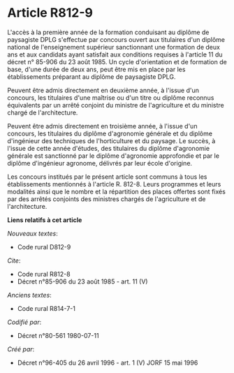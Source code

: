 # Article R812-9

L'accès à la première année de la formation conduisant au diplôme de paysagiste DPLG s'effectue par concours ouvert aux
titulaires d'un diplôme national de l'enseignement supérieur sanctionnant une formation de deux ans et aux candidats ayant
satisfait aux conditions requises à l'article 11 du décret n° 85-906 du 23 août 1985. Un cycle d'orientation et de formation
de base, d'une durée de deux ans, peut être mis en place par les établissements préparant au diplôme de paysagiste DPLG.

Peuvent être admis directement en deuxième année, à l'issue d'un concours, les titulaires d'une maîtrise ou d'un titre ou
diplôme reconnus équivalents par un arrêté conjoint du ministre de l'agriculture et du ministre chargé de l'architecture.

Peuvent être admis directement en troisième année, à l'issue d'un concours, les titulaires du diplôme d'agronomie générale et
du diplôme d'ingénieur des techniques de l'horticulture et du paysage. Le succès, à l'issue de cette année d'études, des
titulaires du diplôme d'agronomie générale est sanctionné par le diplôme d'agronomie approfondie et par le diplôme
d'ingénieur agronome, délivrés par leur école d'origine.

Les concours institués par le présent article sont communs à tous les établissements mentionnés à l'article R. 812-8. Leurs
programmes et leurs modalités ainsi que le nombre et la répartition des places offertes sont fixés par des arrêtés conjoints
des ministres chargés de l'agriculture et de l'architecture.

**Liens relatifs à cet article**

_Nouveaux textes_:

  - Code rural D812-9

_Cite_:

  - Code rural R812-8
  - Décret n°85-906 du 23 août 1985 - art. 11 (V)

_Anciens textes_:

  - Code rural R814-7-1

_Codifié par_:

  - Décret n°80-561 1980-07-11

_Créé par_:

  - Décret n°96-405 du 26 avril 1996 - art. 1 (V) JORF 15 mai 1996
